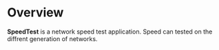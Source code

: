 # Overview
**SpeedTest** is a network speed test application. Speed can tested on the diffrent generation of networks. 